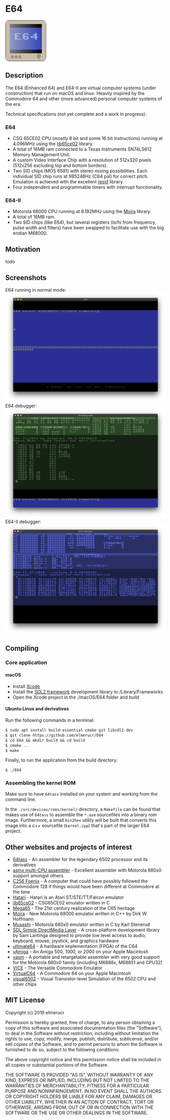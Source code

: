 # E64
![E64](./docs/E64_icon.png)
## Description
The E64 (Enhanced 64) and E64-II are virtual computer systems (under construction) that run on macOS and linux. Heavily inspired by the Commodore 64 and other (more advanced) personal computer systems of the era.

Technical specifications (not yet complete and a work in progress):
### E64
* CSG 65CE02 CPU (mostly 8 bit and some 16 bit instructions) running at 4.096MHz using the [lib65ce02](https://github.com/elmerucr/lib65ce02) library.
* A total of 16MB ram connected to a Texas Instruments SN74LS612 Memory Management Unit.
* A custom Video Interface Chip with a resolution of 512x320 pixels (512x256 excluding  top and bottom borders).
* Two SID chips (MOS 6581) with stereo mixing possibilities. Each individual SID chip runs at 985248Hz (C64 pal) for correct pitch. Emulation is achieved with the excellent [resid](http://www.zimmers.net/anonftp/pub/cbm/crossplatform/emulators/resid/index.html) library.
* Four independent and programmable timers with interrupt functionality.
### E64-II
* Motorola 68000 CPU running at 8.192MHz using the [Moira](https://github.com/dirkwhoffmann/Moira) library.
* A total of 16MB ram.
* Two SID chips (like E64), but several registers (lo/hi from frequency, pulse width and filters) have been swapped to facilitate use with the big endian M68000.
## Motivation
todo
## Screenshots
E64 running in normal mode:
![E64 normal mode](./docs/E64_2019-09-23.png)
E64 debugger:
![E64 debugger](./docs/E64_debug_2019-09-23.png)
E64-II debugger:
![E64-II debugger](./docs/E64-II_debug_2020-01-02.png)
## Compiling
### Core application
#### macOS
* Install [Xcode](https://developer.apple.com/xcode)
* Install the [SDL2 framework](https://www.libsdl.org/download-2.0.php) development library to /Library/Frameworks
* Open the Xcode project in the ./macOS/E64 folder and build
#### Ubuntu Linux and derivatives
Run the following commands in a terminal:

````console
$ sudo apt install build-essential cmake git libsdl2-dev
$ git clone https://github.com/elmerucr/E64
$ cd E64 && mkdir build && cd build
$ cmake ..
$ make
````

Finally, to run the application from the build directory:

````console
$ ./E64
````
### Assembling the kernel ROM
Make sure to have ````64tass```` installed on your system and working from the command line.

In the ````./src/devices/roms/kernel/```` directory, a ````Makefile```` can be found that makes use of ````64tass```` to assemble the ````*.asm```` sourcefiles into a binary rom image. Furthermore, a small ````bin2hex```` utility will be built that converts this image into a c++ sourcefile (````kernel.cpp````) that's part of the larger E64 project.
## Other websites and projects of interest
* [64tass](https://sourceforge.net/projects/tass64/) - An assembler for the legendary 6502 processor and its derivatives
* [asmx multi-CPU assembler](http://xi6.com/projects/asmx/) - Excellent assembler with Motorola 680x0 support amongst others
* [C256 Foenix](https://c256foenix.com) - A computer that could have possibly followed the Commodore 128 if things would have been different at Commodore at the time
* [Hatari](https://hatari.tuxfamily.org) - Hatari is an Atari ST/STE/TT/Falcon emulator
* [lib65ce02](https://github.com/elmerucr/lib65ce02) - CSG65CE02 emulator written in C
* [Mega65](http://mega65.org) - The 21st century realization of the C65 heritage
* [Moira](https://github.com/dirkwhoffmann/Moira) - New Motorola 68000 emulator written in C++ by Dirk W. Hoffmann
* [Musashi](https://github.com/kstenerud/Musashi) - Motorola 680x0 emulator written in C by Karl Stenerud
* [SDL Simple DirectMedia Layer](https://www.libsdl.org) - A cross-platform development library by Sam Lantinga designed to provide low level access to audio, keyboard, mouse, joystick, and graphics hardware
* [ultimate64](https://ultimate64.com/Ultimate-64) - A hardware implementation (FPGA) of the C64
* [vAmiga](http://www.dirkwhoffmann.de/software/vAmiga.html) - An Amiga 500, 1000, or 2000 on your Apple Macintosh
* [vasm](http://sun.hasenbraten.de/vasm/) - A portable and retargetable assembler with very good support for the Motorola 680x0 family (including M6888x, M68851 and CPU32)
* [VICE](http://vice-emu.sourceforge.net) - The Versatile Commodore Emulator
* [VirtualC64](http://www.dirkwhoffmann.de/software/virtualC64.html) - A Commodore 64 on your Apple Macintosh
* [visual6502](http://www.visual6502.org) - Visual Transistor-level Simulation of the 6502 CPU and other chips
## MIT License
Copyright (c) 2019 elmerucr

Permission is hereby granted, free of charge, to any person obtaining a copy of this software and associated documentation files (the "Software"), to deal in the Software without restriction, including without limitation the rights to use, copy, modify, merge, publish, distribute, sublicense, and/or sell copies of the Software, and to permit persons to whom the Software is furnished to do so, subject to the following conditions:

The above copyright notice and this permission notice shall be included in all copies or substantial portions of the Software.

THE SOFTWARE IS PROVIDED "AS IS", WITHOUT WARRANTY OF ANY KIND, EXPRESS OR IMPLIED, INCLUDING BUT NOT LIMITED TO THE WARRANTIES OF MERCHANTABILITY, FITNESS FOR A PARTICULAR PURPOSE AND NONINFRINGEMENT. IN NO EVENT SHALL THE AUTHORS OR COPYRIGHT HOLDERS BE LIABLE FOR ANY CLAIM, DAMAGES OR OTHER LIABILITY, WHETHER IN AN ACTION OF CONTRACT, TORT OR OTHERWISE, ARISING FROM, OUT OF OR IN CONNECTION WITH THE SOFTWARE OR THE USE OR OTHER DEALINGS IN THE
SOFTWARE.
